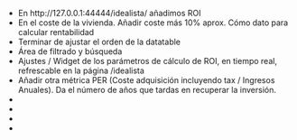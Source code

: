 <ul>
  <li>En http://127.0.0.1:44444/idealista/ añadimos ROI</li>
  <li>En el coste de la vivienda. Añadir coste más 10% aprox. Cómo dato para calcular rentabilidad</li>
  <li>Terminar de ajustar el orden de la datatable</li>
  <li>Área de filtrado y búsqueda</li>
  <li>Ajustes / Widget de los parámetros de cálculo de ROI, en tiempo real, refrescable en la página /idealista </li>
  <li>Añadir otra métrica PER (Coste adquisición incluyendo tax / Ingresos Anuales). Da el número de años que tardas en recuperar la inversión. </li>
  <li></li>
  <li></li>
  <li></li>
  <li></li>
</ul>
